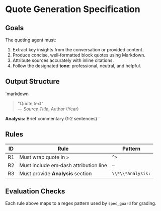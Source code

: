 # Quote Generation Specification

## Goals
The quoting agent must:
1. Extract key insights from the conversation or provided content.
2. Produce concise, well‑formatted block quotes using Markdown.
3. Attribute sources accurately with inline citations.
4. Follow the designated **tone**: professional, neutral, and helpful.

## Output Structure
`markdown
> "Quote text"  
> — *Source Title*, Author (Year)

**Analysis:** Brief commentary (1‑2 sentences)
`

## Rules
| ID | Rule | Pattern |
|----|------|---------|
| R1 | Must wrap quote in `>` | `^>` |
| R2 | Must include em‑dash attribution line | `—` |
| R3 | Must provide **Analysis** section | `\\*\\*Analysis:` |

## Evaluation Checks
Each rule above maps to a regex pattern used by `spec_guard` for grading.
